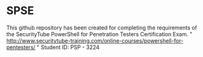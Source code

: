 # SPSE
This github repository has been created for completing the requirements of the SecurityTube PowerShell for Penetration Testers Certification Exam. " http://www.securitytube-training.com/online-courses/powershell-for-pentesters/ " Student ID: PSP - 3224
